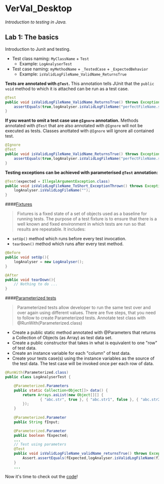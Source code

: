 # VerVal_Desktop
*Introduction to testing in Java.*

## Lab 1: The basics
Introduction to Junit and testing.

* Test class naming: `MyClassName` + `Test`
  * Example: `LogAnalyserTest`
* Test case naming: `myMethodName` + `_TestedCase` + `_ExpectedBehavior`
  * Example: `isValidLogFileName_ValidName_ReturnsTrue`

**Tests are annotated with `@Test`.** This annotation tells JUnit that the `public void` method to which it is attached can be run as a test case.
```Java
@Test
public void isValidLogFileName_ValidName_ReturnsTrue() throws Exception{
    assertEquals(true,logAnalyser.isValidLogFileName("perfectFileName.str"));
}
```

**If you weant to omit a test case use `@Ignore` annotation.** Methods annotated with `@Test` that are also annotated with `@Ignore` will not be executed as tests. Classes anottated with `@Ignore` will ignore all contained test. 
```Java
@Ignore
@Test
public void isValidLogFileName_ValidName_ReturnsTrue() throws Exception{
    assertEquals(true,logAnalyser.isValidLogFileName("perfectFileName.str"));
}
```

**Testing exceptions can be achieved with parameterised `@Test` annotation:**
```Java
@Test(expected = IllegalArgumentException.class)
public void isValidLogFileName_ToShort_ExceptionThrown() throws Exception {
    logAnalyser.isValidLogFileName("");
}
```
####[Fixtures](http://www.tutorialspoint.com/junit/junit_test_framework.htm)
> Fixtures is a fixed state of a set of objects used as a baseline for running tests. The purpose of a test fixture is to ensure that there is a well known and fixed environment in which tests are run so that results are repeatable. It includes:
* `setUp()` method which runs before every test invocation.
* `tearDown()` method which runs after every test method.

```Java
@Before
public void setUp(){
    logAnalyser = new LogAnalyser();
}

@After
public void tearDown(){
    // Nothing to do ...
}
```
####[Parameterized tests](http://www.tutorialspoint.com/junit/junit_parameterized_test.htm)
> Parameterized tests allow developer to run the same test over and over again using different values. There are five steps, that you need to follow to create Parameterized tests.
Annotate test class with @RunWith(Parameterized.class)
* Create a public static method annotated with @Parameters that returns a Collection of Objects (as Array) as test data set.
* Create a public constructor that takes in what is equivalent to one "row" of test data.
* Create an instance variable for each "column" of test data.
* Create your tests case(s) using the instance variables as the source of the test data.
The test case will be invoked once per each row of data.

```Java
@RunWith(Parameterized.class)
public class LogAnalyserTest {

    @Parameterized.Parameters
    public static Collection<Object[]> data() {
        return Arrays.asList(new Object[][] {
                { "abc.str", true }, { "abc.str1", false }, { "abc.str2", false }
        });
    }
    
    @Parameterized.Parameter
    public String fInput;

    @Parameterized.Parameter
    public boolean fExpected;
    ...
    // Test using parameters
    @Test
    public void isValidLogFileName_validName_returnsTrue() throws Exception{
        Assert.assertEquals(fExpected,logAnalyser.isValidLogFileName(fInput));
    }
    ...
```
Now it's time to check out the [code](https://github.com/ablenesi/VerVal_Desktop/blob/master/src/test/java/ro/ubbcluj/scs/LogAnalyserTest.java)!

